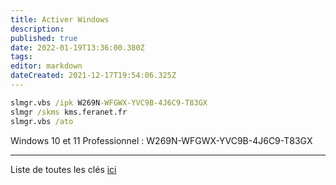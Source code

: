 ```yaml
---
title: Activer Windows
description: 
published: true
date: 2022-01-19T13:36:00.380Z
tags: 
editor: markdown
dateCreated: 2021-12-17T19:54:06.325Z
---
```


```cmd
slmgr.vbs /ipk W269N-WFGWX-YVC9B-4J6C9-T83GX
slmgr /skms kms.feranet.fr
slmgr.vbs /ato
```
Windows 10 et 11 Professionnel : W269N-WFGWX-YVC9B-4J6C9-T83GX	

---

Liste de toutes les clés [ici](https://docs.microsoft.com/fr-fr/windows-server/get-started/kms-client-activation-keys)